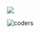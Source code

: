 ![](https://komarev.com/ghpvc/?username=suppressant)

![coders](https://user-images.githubusercontent.com/110358783/190030794-d2f97531-c84f-407a-9a03-a9b895ed8f12.gif)
